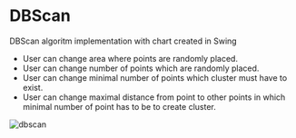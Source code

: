 # DBScan
DBScan algoritm implementation with chart created in Swing

- User can change area where points are randomly placed.
- User can change number of points which are randomly placed.
- User can change minimal number of points which cluster
  must have to exist. 
- User can change maximal distance from point to other points 
  in which minimal number of point has to be to create cluster.  
  
![dbscan](https://user-images.githubusercontent.com/101829057/171193997-ceda473e-5e92-47b3-a60d-003055252eb5.PNG)
